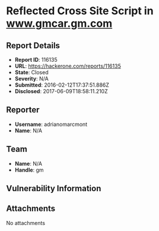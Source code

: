 # Reflected Cross Site Script in www.gmcar.gm.com

## Report Details
- **Report ID**: 116135
- **URL**: https://hackerone.com/reports/116135
- **State**: Closed
- **Severity**: N/A
- **Submitted**: 2016-02-12T17:37:51.886Z
- **Disclosed**: 2017-06-09T18:58:11.210Z

## Reporter
- **Username**: adrianomarcmont
- **Name**: N/A

## Team
- **Name**: N/A
- **Handle**: gm

## Vulnerability Information


## Attachments
No attachments
